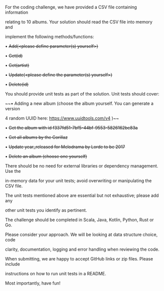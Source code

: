 
For the coding challenge, we have provided a CSV file containing information

relating to 10 albums. Your solution should read the CSV file into memory and

implement the following methods/functions:

• ~~Add(<please define parameter(s) yourself>)~~

• ~~Get(id)~~

• ~~Get(artist)~~

• ~~Update(<please define the parameter(s) yourself>)~~

• ~~Delete(id)~~

You should provide unit tests as part of the solution. Unit tests should cover:

~~• Adding a new album (choose the album yourself. You can generate a version

4 random UUID here: https://www.uuidtools.com/v4 )~~

• ~~Get the album with id f337fd51-7bf5-44bf-9553-5826162bc83a~~

• ~~Get all albums by the Gorillaz~~

• ~~Update year_released for Melodrama by Lorde to be 2017~~

• ~~Delete an album (choose one yourself)~~

There should be no need for external libraries or dependency management. Use the

in-memory data for your unit tests; avoid overwriting or manipulating the CSV file.

The unit tests mentioned above are essential but not exhaustive; please add any

other unit tests you identify as pertinent.

The challenge should be completed in Scala, Java, Kotlin, Python, Rust or Go.

Please consider your approach. We will be looking at data structure choice, code

clarity, documentation, logging and error handling when reviewing the code.

When submitting, we are happy to accept GitHub links or zip files. Please include

instructions on how to run unit tests in a README.

Most importantly, have fun!

